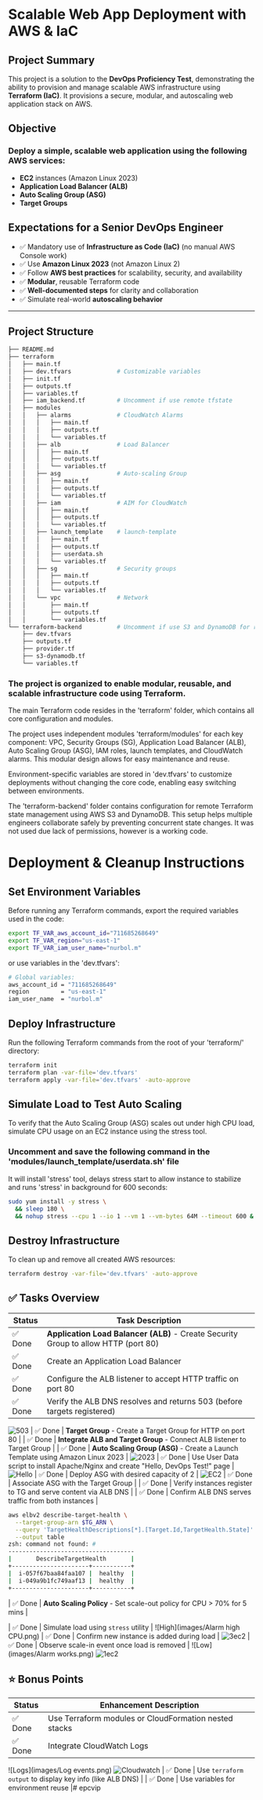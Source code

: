 # Scalable Web App Deployment with AWS & IaC

## Project Summary

This project is a solution to the **DevOps Proficiency Test**, demonstrating the ability to provision and manage scalable AWS infrastructure using **Terraform (IaC)**. It provisions a secure, modular, and autoscaling web application stack on AWS.

## Objective

### Deploy a simple, scalable web application using the following AWS services:

- **EC2** instances (Amazon Linux 2023)
- **Application Load Balancer (ALB)**
- **Auto Scaling Group (ASG)**
- **Target Groups**

## Expectations for a Senior DevOps Engineer

- ✅ Mandatory use of **Infrastructure as Code (IaC)** (no manual AWS Console work)
- ✅ Use **Amazon Linux 2023** (not Amazon Linux 2)
- ✅ Follow **AWS best practices** for scalability, security, and availability
- ✅ **Modular**, reusable Terraform code
- ✅ **Well-documented steps** for clarity and collaboration
- ✅ Simulate real-world **autoscaling behavior**

---

## Project Structure

```sh
├── README.md
├── terraform
│   ├── main.tf
│   ├── dev.tfvars             # Customizable variables
│   ├── init.tf
│   ├── outputs.tf
│   ├── variables.tf
│   ├── iam_backend.tf         # Uncomment if use remote tfstate
│   ├── modules
│   │   ├── alarms             # CloudWatch Alarms
│   │   │   ├── main.tf
│   │   │   ├── outputs.tf
│   │   │   └── variables.tf 
│   │   ├── alb                # Load Balancer
│   │   │   ├── main.tf
│   │   │   ├── outputs.tf
│   │   │   └── variables.tf
│   │   ├── asg                # Auto-scaling Group
│   │   │   ├── main.tf
│   │   │   ├── outputs.tf
│   │   │   └── variables.tf
│   │   ├── iam                # AIM for CloudWatch
│   │   │   ├── main.tf
│   │   │   ├── outputs.tf
│   │   │   └── variables.tf
│   │   ├── launch_template    # launch-template
│   │   │   ├── main.tf
│   │   │   ├── outputs.tf
│   │   │   ├── userdata.sh
│   │   │   └── variables.tf
│   │   ├── sg                 # Security groups
│   │   │   ├── main.tf
│   │   │   ├── outputs.tf
│   │   │   └── variables.tf
│   │   └── vpc                # Network
│   │       ├── main.tf
│   │       ├── outputs.tf
│   │       └── variables.tf
└── terraform-backend          # Uncomment if use S3 and DynamoDB for remote tfstate and lock
    ├── dev.tfvars
    ├── outputs.tf
    ├── provider.tf
    ├── s3-dynamodb.tf
    └── variables.tf
```

### The project is organized to enable modular, reusable, and scalable infrastructure code using Terraform.

The main Terraform code resides in the 'terraform' folder, which contains all core configuration and modules.

The project uses independent modules 'terraform/modules' for each key component: VPC, Security Groups (SG), Application Load Balancer (ALB), Auto Scaling Group (ASG), IAM roles, launch templates, and CloudWatch alarms. This modular design allows for easy maintenance and reuse.

Environment-specific variables are stored in 'dev.tfvars' to customize deployments without changing the core code, enabling easy switching between environments.

The 'terraform-backend' folder contains configuration for remote Terraform state management using AWS S3 and DynamoDB. This setup helps multiple engineers collaborate safely by preventing concurrent state changes. It was not used due lack of permissions, however is a working code.

# Deployment & Cleanup Instructions

## Set Environment Variables
Before running any Terraform commands, export the required variables used in the code:

```sh
export TF_VAR_aws_account_id="711685268649"
export TF_VAR_region="us-east-1"
export TF_VAR_iam_user_name="nurbol.m"
```
or use variables in the 'dev.tfvars':

```sh
# Global variables:
aws_account_id = "711685268649"
region         = "us-east-1"
iam_user_name  = "nurbol.m"
```
## Deploy Infrastructure
Run the following Terraform commands from the root of your 'terraform/' directory:

```sh
terraform init
terraform plan -var-file='dev.tfvars'
terraform apply -var-file='dev.tfvars' -auto-approve
```

## Simulate Load to Test Auto Scaling
To verify that the Auto Scaling Group (ASG) scales out under high CPU load, simulate CPU usage on an EC2 instance using the stress tool.

### Uncomment and save the following command in the 'modules/launch_template/userdata.sh' file
It will install 'stress' tool, delays stress start to allow instance to stabilize and runs 'stress' in background for 600 seconds:

```sh
sudo yum install -y stress \
  && sleep 180 \
  && nohup stress --cpu 1 --io 1 --vm 1 --vm-bytes 64M --timeout 600 &
```

## Destroy Infrastructure
To clean up and remove all created AWS resources:

```sh
terraform destroy -var-file='dev.tfvars' -auto-approve
```

## ✅ Tasks Overview

| Status | Task Description |
|--------|------------------|
| ✅ Done | **Application Load Balancer (ALB)** - Create Security Group to allow HTTP (port 80) |
| ✅ Done | Create an Application Load Balancer |
| ✅ Done | Configure the ALB listener to accept HTTP traffic on port 80 |
| ✅ Done | Verify the ALB DNS resolves and returns 503 (before targets registered) |
![503](images/503.png)
| ✅ Done | **Target Group** - Create a Target Group for HTTP on port 80 |
| ✅ Done | **Integrate ALB and Target Group** - Connect ALB listener to Target Group |
| ✅ Done | **Auto Scaling Group (ASG)** - Create a Launch Template using Amazon Linux 2023 |
![2023](images/Linux2023.png)
| ✅ Done | Use User Data script to install Apache/Nginx and create "Hello, DevOps Test!" page |
![Hello](images/Hello.png)
| ✅ Done | Deploy ASG with desired capacity of 2 |
![EC2](images/ec2.png)
| ✅ Done | Associate ASG with the Target Group |
| ✅ Done | Verify instances register to TG and serve content via ALB DNS |
| ✅ Done | Confirm ALB DNS serves traffic from both instances |
```sh
aws elbv2 describe-target-health \
  --target-group-arn $TG_ARN \
  --query 'TargetHealthDescriptions[*].[Target.Id,TargetHealth.State]' \
  --output table
zsh: command not found: #
------------------------------------
|       DescribeTargetHealth       |
+----------------------+-----------+
|  i-057f67baa84faa107 |  healthy  |
|  i-049a9b1fc749aaf13 |  healthy  |
+----------------------+-----------+
```
| ✅ Done | **Auto Scaling Policy** - Set scale-out policy for CPU > 70% for 5 mins |

| ✅ Done | Simulate load using `stress` utility |
![High](images/Alarm high CPU.png)
| ✅ Done | Confirm new instance is added during load |
![3ec2](images/3.png)
| ✅ Done | Observe scale-in event once load is removed |
![Low](images/Alarm works.png)
![1ec2](images/1.png)


## ⭐ Bonus Points

| Status | Enhancement Description |
|--------|--------------------------|
| ✅ Done | Use Terraform modules or CloudFormation nested stacks |
| ✅ Done | Integrate CloudWatch Logs |
![Logs](images/Log events.png)
![Cloudwatch](images/Cloudwatch.png)
| ✅ Done | Use `terraform output` to display key info (like ALB DNS) |
| ✅ Done | Use variables for environment reuse |# epcvip
